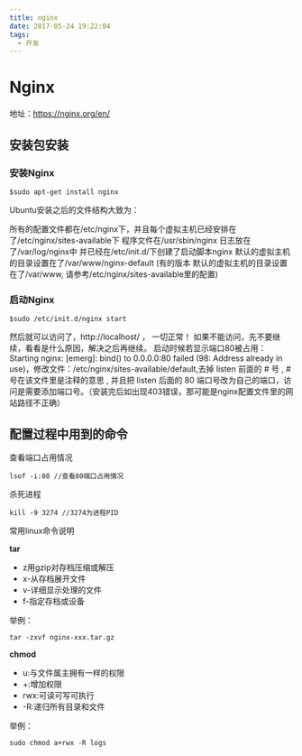 ```yaml
---
title: nginx
date: 2017-05-24 19:22:04
tags:
  - 开发
---
```


# Nginx

地址：https://nginx.org/en/

## 安装包安装

### 安装Nginx

    $sudo apt-get install nginx

Ubuntu安装之后的文件结构大致为：

所有的配置文件都在/etc/nginx下，并且每个虚拟主机已经安排在了/etc/nginx/sites-available下
程序文件在/usr/sbin/nginx
日志放在了/var/log/nginx中
并已经在/etc/init.d/下创建了启动脚本nginx
默认的虚拟主机的目录设置在了/var/www/nginx-default (有的版本 默认的虚拟主机的目录设置在了/var/www, 请参考/etc/nginx/sites-available里的配置)

### 启动Nginx

    $sudo /etc/init.d/nginx start

然后就可以访问了，http://localhost/ ， 一切正常！
如果不能访问，先不要继续，看看是什么原因，解决之后再继续。
启动时候若显示端口80被占用： Starting nginx: [emerg]: bind() to 0.0.0.0:80 failed (98: Address already in use)，修改文件：/etc/nginx/sites-available/default,去掉 listen 前面的 # 号 , # 号在该文件里是注释的意思 , 并且把 listen 后面的 80 端口号改为自己的端口，访问是需要添加端口号。（安装完后如出现403错误，那可能是nginx配置文件里的网站路径不正确）

## 配置过程中用到的命令

查看端口占用情况

    lsof -i:80 //查看80端口占用情况

杀死进程

    kill -9 3274 //3274为进程PID

常用linux命令说明

**tar**

- z用gzip对存档压缩或解压
- x-从存档展开文件
- v-详细显示处理的文件
- f-指定存档或设备 

举例：

    tar -zxvf nginx-xxx.tar.gz

**chmod**

- u:与文件属主拥有一样的权限
- +:增加权限
- rwx:可读可写可执行
- -R:递归所有目录和文件

举例：

    sudo chmod a+rwx -R logs

